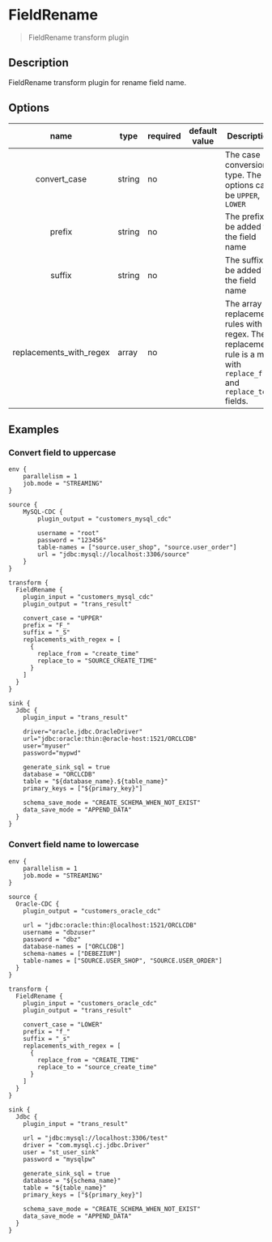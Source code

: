 # FieldRename

> FieldRename transform plugin

## Description

FieldRename transform plugin for rename field name.

## Options

|          name           | type   | required | default value | Description                                                                                                           |
|:-----------------------:|--------|----------|---------------|-----------------------------------------------------------------------------------------------------------------------|
|      convert_case       | string | no       |               | The case conversion type. The options can be `UPPER`, `LOWER`                                                         |
|         prefix          | string | no       |               | The prefix to be added to the field name                                                                              |
|         suffix          | string | no       |               | The suffix to be added to the field name                                                                              |
| replacements_with_regex | array  | no       |               | The array of replacement rules with regex. The replacement rule is a map with `replace_from` and `replace_to` fields. |

## Examples

### Convert field to uppercase

```
env {
    parallelism = 1
    job.mode = "STREAMING"
}

source {
    MySQL-CDC {
        plugin_output = "customers_mysql_cdc"
        
        username = "root"
        password = "123456"
        table-names = ["source.user_shop", "source.user_order"]
        url = "jdbc:mysql://localhost:3306/source"
    }
}

transform {
  FieldRename {
    plugin_input = "customers_mysql_cdc"
    plugin_output = "trans_result"
    
    convert_case = "UPPER"
    prefix = "F_"
    suffix = "_S"
    replacements_with_regex = [
      {
        replace_from = "create_time"
        replace_to = "SOURCE_CREATE_TIME"
      }
    ]
  }
}

sink {
  Jdbc {
    plugin_input = "trans_result"
    
    driver="oracle.jdbc.OracleDriver"
    url="jdbc:oracle:thin:@oracle-host:1521/ORCLCDB"
    user="myuser"
    password="mypwd"
    
    generate_sink_sql = true
    database = "ORCLCDB"
    table = "${database_name}.${table_name}"
    primary_keys = ["${primary_key}"]
    
    schema_save_mode = "CREATE_SCHEMA_WHEN_NOT_EXIST"
    data_save_mode = "APPEND_DATA"
  }
}
```

### Convert field name to lowercase

```
env {
    parallelism = 1
    job.mode = "STREAMING"
}

source {
  Oracle-CDC {
    plugin_output = "customers_oracle_cdc"
    
    url = "jdbc:oracle:thin:@localhost:1521/ORCLCDB"
    username = "dbzuser"
    password = "dbz"
    database-names = ["ORCLCDB"]
    schema-names = ["DEBEZIUM"]
    table-names = ["SOURCE.USER_SHOP", "SOURCE.USER_ORDER"]
  }
}

transform {
  FieldRename {
    plugin_input = "customers_oracle_cdc"
    plugin_output = "trans_result"
    
    convert_case = "LOWER"
    prefix = "f_"
    suffix = "_s"
    replacements_with_regex = [
      {
        replace_from = "CREATE_TIME"
        replace_to = "source_create_time"
      }
    ]
  }
}

sink {
  Jdbc {
    plugin_input = "trans_result"
    
    url = "jdbc:mysql://localhost:3306/test"
    driver = "com.mysql.cj.jdbc.Driver"
    user = "st_user_sink"
    password = "mysqlpw"
    
    generate_sink_sql = true
    database = "${schema_name}"
    table = "${table_name}"
    primary_keys = ["${primary_key}"]
    
    schema_save_mode = "CREATE_SCHEMA_WHEN_NOT_EXIST"
    data_save_mode = "APPEND_DATA"
  }
}
```